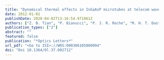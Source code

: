 ```yaml
---
title: "Dynamical thermal effects in InGaAsP microtubes at telecom wavelengths"
date: 2012-01-01
publishDate: 2020-04-02T13:16:54.971061Z
authors: ["Z. B. Tian", "P. Bianucci", "P. J. R. Roche", "M. H. T. Dastjerdi", "Z. T. Mi", "P. J. Poole", "A. G. Kirk", "D. V. Plant"]
publication_types: ["2"]
abstract: ""
featured: false
publication: "*Optics Letters*"
url_pdf: "<Go to ISI>://WOS:000306105800094"
doi: "Doi 10.1364/Ol.37.002712"
---
```


